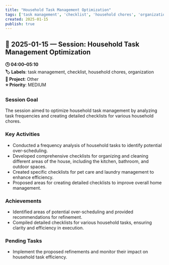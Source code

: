 ```yaml
---
title: "Household Task Management Optimization"
tags: ['task management', 'checklist', 'household chores', 'organization']
created: 2025-01-15
publish: true
---
```


## 📅 2025-01-15 — Session: Household Task Management Optimization

**🕒 04:00–05:10**  
**🏷️ Labels**: task management, checklist, household chores, organization  
**📂 Project**: Other  
**⭐ Priority**: MEDIUM  


### Session Goal
The session aimed to optimize household task management by analyzing task frequencies and creating detailed checklists for various household chores.

### Key Activities
- Conducted a frequency analysis of household tasks to identify potential over-scheduling.
- Developed comprehensive checklists for organizing and cleaning different areas of the house, including the kitchen, bathroom, and outdoor spaces.
- Created specific checklists for pet care and laundry management to enhance efficiency.
- Proposed areas for creating detailed checklists to improve overall home management.

### Achievements
- Identified areas of potential over-scheduling and provided recommendations for refinement.
- Compiled detailed checklists for various household tasks, ensuring clarity and efficiency in execution.

### Pending Tasks
- Implement the proposed refinements and monitor their impact on household task efficiency.

